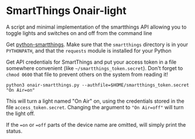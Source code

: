 # SmartThings Onair-light

A script and minimal implementation of the smartthings API allowing you to
toggle lights and switches on and off from the command line

Get [python-smartthings](https://github.com/darrenpmeyer/python-smartthings).
Make sure that the `smartthings` directory is in your `PYTHONPATH`, and that
the `requests` module is installed for your Python

Get API credentials for SmartThings and put your access token in a file
somewhere convenient (like `~/smartthings_token.secret`). Don't forget to
`chmod 0600` that file to prevent others on the system from reading it!

```
python3 onair-smartthings.py --authfile=$HOME/smartthings_token.secret "On Air=on"
```

This will turn a light named "On Air" on, using the credentials stored in the
file `access_token.secret`. Changing the argument to `"On Air=off"` will turn
the light off.

If the `=on` or `=off` parts of the device name are omitted, will simply
print the status.
